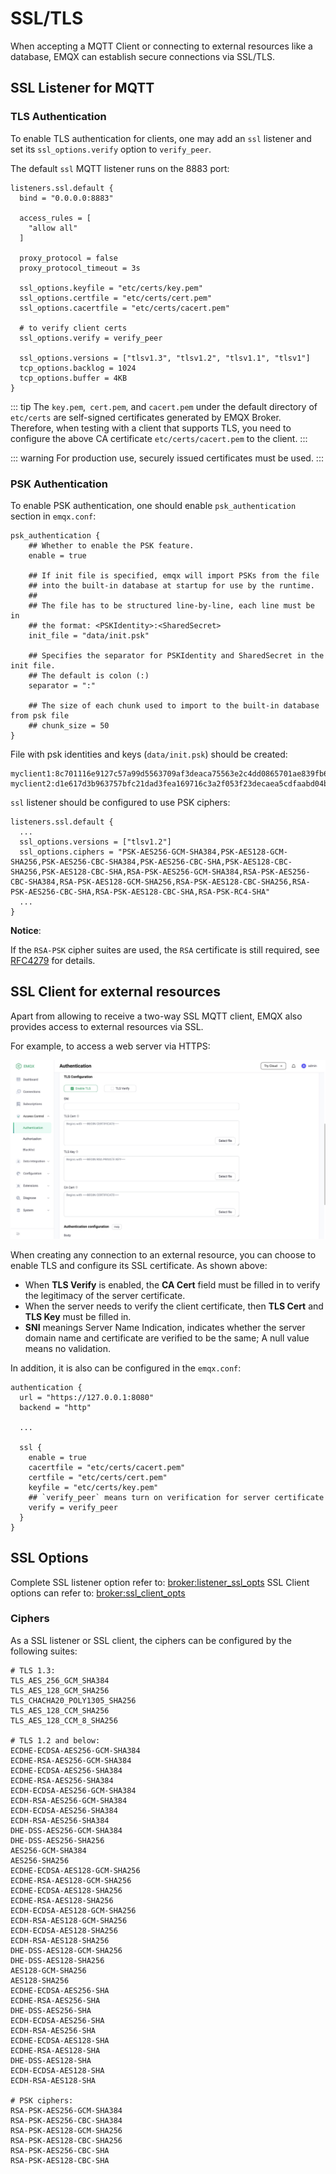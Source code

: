 # SSL/TLS

When accepting a MQTT Client or connecting to external resources like a database,
EMQX can establish secure connections via SSL/TLS.

## SSL Listener for MQTT

### TLS Authentication

To enable TLS authentication for clients, one may add an `ssl` listener
and set its `ssl_options.verify` option to `verify_peer`.

The default `ssl` MQTT listener runs on the 8883 port:

```
listeners.ssl.default {
  bind = "0.0.0.0:8883"

  access_rules = [
    "allow all"
  ]

  proxy_protocol = false
  proxy_protocol_timeout = 3s

  ssl_options.keyfile = "etc/certs/key.pem"
  ssl_options.certfile = "etc/certs/cert.pem"
  ssl_options.cacertfile = "etc/certs/cacert.pem"

  # to verify client certs
  ssl_options.verify = verify_peer

  ssl_options.versions = ["tlsv1.3", "tlsv1.2", "tlsv1.1", "tlsv1"]
  tcp_options.backlog = 1024
  tcp_options.buffer = 4KB
}
```

::: tip
The `key.pem`,` cert.pem`, and `cacert.pem` under the default directory of `etc/certs` are self-signed certificates generated by EMQX Broker. Therefore, when testing with a client that supports TLS, you need to configure the above CA certificate `etc/certs/cacert.pem` to the client.
:::

::: warning
For production use, securely issued certificates must be used.
:::

### PSK Authentication

To enable PSK authentication, one should enable `psk_authentication` section in `emqx.conf`:

```
psk_authentication {
    ## Whether to enable the PSK feature.
    enable = true

    ## If init file is specified, emqx will import PSKs from the file
    ## into the built-in database at startup for use by the runtime.
    ##
    ## The file has to be structured line-by-line, each line must be in
    ## the format: <PSKIdentity>:<SharedSecret>
    init_file = "data/init.psk"

    ## Specifies the separator for PSKIdentity and SharedSecret in the init file.
    ## The default is colon (:)
    separator = ":"

    ## The size of each chunk used to import to the built-in database from psk file
    ## chunk_size = 50
}
```

File with psk identities and keys (`data/init.psk`) should be created:

```
myclient1:8c701116e9127c57a99d5563709af3deaca75563e2c4dd0865701ae839fb6d79
myclient2:d1e617d3b963757bfc21dad3fea169716c3a2f053f23decaea5cdfaabd04bfc4
```

`ssl` listener should be configured to use PSK ciphers:

```
listeners.ssl.default {
  ...
  ssl_options.versions = ["tlsv1.2"]
  ssl_options.ciphers = "PSK-AES256-GCM-SHA384,PSK-AES128-GCM-SHA256,PSK-AES256-CBC-SHA384,PSK-AES256-CBC-SHA,PSK-AES128-CBC-SHA256,PSK-AES128-CBC-SHA,RSA-PSK-AES256-GCM-SHA384,RSA-PSK-AES256-CBC-SHA384,RSA-PSK-AES128-GCM-SHA256,RSA-PSK-AES128-CBC-SHA256,RSA-PSK-AES256-CBC-SHA,RSA-PSK-AES128-CBC-SHA,RSA-PSK-RC4-SHA"
  ...
}

```

**Notice**:

If the `RSA-PSK` cipher suites are used, the `RSA` certificate is still required, see [RFC4279](https://www.rfc-editor.org/rfc/rfc4279#section-4) for details.


## SSL Client for external resources

Apart from allowing to receive a two-way SSL MQTT client, EMQX also provides access to external resources via SSL.

For example, to access a web server via HTTPS:

![Configure HTTPS Client](./assets/http-tls.jpg)

When creating any connection to an external resource, you can choose to enable TLS and configure its SSL certificate. As shown above:

- When **TLS Verify** is enabled, the **CA Cert** field must be filled in to verify the legitimacy of the server certificate.
- When the server needs to verify the client certificate, then **TLS Cert** and **TLS Key** must be filled in.
- **SNI** meanings Server Name Indication, indicates whether the server domain name and certificate are verified to be the same; A null value means no validation.

In addition, it is also can be configured in the `emqx.conf`:

```
authentication {
  url = "https://127.0.0.1:8080"
  backend = "http"

  ...

  ssl {
    enable = true
    cacertfile = "etc/certs/cacert.pem"
    certfile = "etc/certs/cert.pem"
    keyfile = "etc/certs/key.pem"
    ## `verify_peer` means turn on verification for server certificate
    verify = verify_peer
  }
}
```

## SSL Options

Complete SSL listener option refer to: [broker:listener_ssl_opts](../configuration/configuration-manual.md#broker-listener-ssl-opts)
SSL Client options can refer to: [broker:ssl_client_opts](../configuration/configuration-manual.md#broker-ssl-client-opts)

### Ciphers

As a SSL listener or SSL client, the ciphers can be configured by the following suites:

```
# TLS 1.3:
TLS_AES_256_GCM_SHA384
TLS_AES_128_GCM_SHA256
TLS_CHACHA20_POLY1305_SHA256
TLS_AES_128_CCM_SHA256
TLS_AES_128_CCM_8_SHA256

# TLS 1.2 and below:
ECDHE-ECDSA-AES256-GCM-SHA384
ECDHE-RSA-AES256-GCM-SHA384
ECDHE-ECDSA-AES256-SHA384
ECDHE-RSA-AES256-SHA384
ECDH-ECDSA-AES256-GCM-SHA384
ECDH-RSA-AES256-GCM-SHA384
ECDH-ECDSA-AES256-SHA384
ECDH-RSA-AES256-SHA384
DHE-DSS-AES256-GCM-SHA384
DHE-DSS-AES256-SHA256
AES256-GCM-SHA384
AES256-SHA256
ECDHE-ECDSA-AES128-GCM-SHA256
ECDHE-RSA-AES128-GCM-SHA256
ECDHE-ECDSA-AES128-SHA256
ECDHE-RSA-AES128-SHA256
ECDH-ECDSA-AES128-GCM-SHA256
ECDH-RSA-AES128-GCM-SHA256
ECDH-ECDSA-AES128-SHA256
ECDH-RSA-AES128-SHA256
DHE-DSS-AES128-GCM-SHA256
DHE-DSS-AES128-SHA256
AES128-GCM-SHA256
AES128-SHA256
ECDHE-ECDSA-AES256-SHA
ECDHE-RSA-AES256-SHA
DHE-DSS-AES256-SHA
ECDH-ECDSA-AES256-SHA
ECDH-RSA-AES256-SHA
ECDHE-ECDSA-AES128-SHA
ECDHE-RSA-AES128-SHA
DHE-DSS-AES128-SHA
ECDH-ECDSA-AES128-SHA
ECDH-RSA-AES128-SHA

# PSK ciphers:
RSA-PSK-AES256-GCM-SHA384
RSA-PSK-AES256-CBC-SHA384
RSA-PSK-AES128-GCM-SHA256
RSA-PSK-AES128-CBC-SHA256
RSA-PSK-AES256-CBC-SHA
RSA-PSK-AES128-CBC-SHA
```
